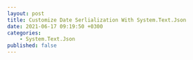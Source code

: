 ```yaml
---
layout: post
title: Customize Date Serlialization With System.Text.Json
date: 2021-06-17 09:19:50 +0300
categories:
    - System.Text.Json
published: false
---
```


